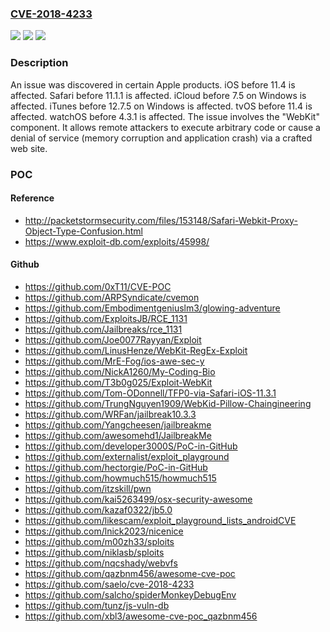 ### [CVE-2018-4233](https://cve.mitre.org/cgi-bin/cvename.cgi?name=CVE-2018-4233)
![](https://img.shields.io/static/v1?label=Product&message=n%2Fa&color=blue)
![](https://img.shields.io/static/v1?label=Version&message=n%2Fa&color=blue)
![](https://img.shields.io/static/v1?label=Vulnerability&message=n%2Fa&color=brighgreen)

### Description

An issue was discovered in certain Apple products. iOS before 11.4 is affected. Safari before 11.1.1 is affected. iCloud before 7.5 on Windows is affected. iTunes before 12.7.5 on Windows is affected. tvOS before 11.4 is affected. watchOS before 4.3.1 is affected. The issue involves the "WebKit" component. It allows remote attackers to execute arbitrary code or cause a denial of service (memory corruption and application crash) via a crafted web site.

### POC

#### Reference
- http://packetstormsecurity.com/files/153148/Safari-Webkit-Proxy-Object-Type-Confusion.html
- https://www.exploit-db.com/exploits/45998/

#### Github
- https://github.com/0xT11/CVE-POC
- https://github.com/ARPSyndicate/cvemon
- https://github.com/Embodimentgeniuslm3/glowing-adventure
- https://github.com/ExploitsJB/RCE_1131
- https://github.com/Jailbreaks/rce_1131
- https://github.com/Joe0077Rayyan/Exploit
- https://github.com/LinusHenze/WebKit-RegEx-Exploit
- https://github.com/MrE-Fog/ios-awe-sec-y
- https://github.com/NickA1260/My-Coding-Bio
- https://github.com/T3b0g025/Exploit-WebKit
- https://github.com/Tom-ODonnell/TFP0-via-Safari-iOS-11.3.1
- https://github.com/TrungNguyen1909/WebKid-Pillow-Chaingineering
- https://github.com/WRFan/jailbreak10.3.3
- https://github.com/Yangcheesen/jailbreakme
- https://github.com/awesomehd1/JailbreakMe
- https://github.com/developer3000S/PoC-in-GitHub
- https://github.com/externalist/exploit_playground
- https://github.com/hectorgie/PoC-in-GitHub
- https://github.com/howmuch515/howmuch515
- https://github.com/itzskill/pwn
- https://github.com/kai5263499/osx-security-awesome
- https://github.com/kazaf0322/jb5.0
- https://github.com/likescam/exploit_playground_lists_androidCVE
- https://github.com/lnick2023/nicenice
- https://github.com/m00zh33/sploits
- https://github.com/niklasb/sploits
- https://github.com/nqcshady/webvfs
- https://github.com/qazbnm456/awesome-cve-poc
- https://github.com/saelo/cve-2018-4233
- https://github.com/salcho/spiderMonkeyDebugEnv
- https://github.com/tunz/js-vuln-db
- https://github.com/xbl3/awesome-cve-poc_qazbnm456

